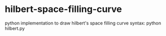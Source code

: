 # hilbert-space-filling-curve
python implementation to draw hilbert's space filling curve
syntax:
python hilbert.py <order of curve> <line length>
